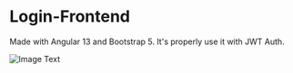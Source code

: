 # Login-Frontend
Made with Angular 13 and Bootstrap 5. It's properly use it with JWT Auth.

![Image Text]()
